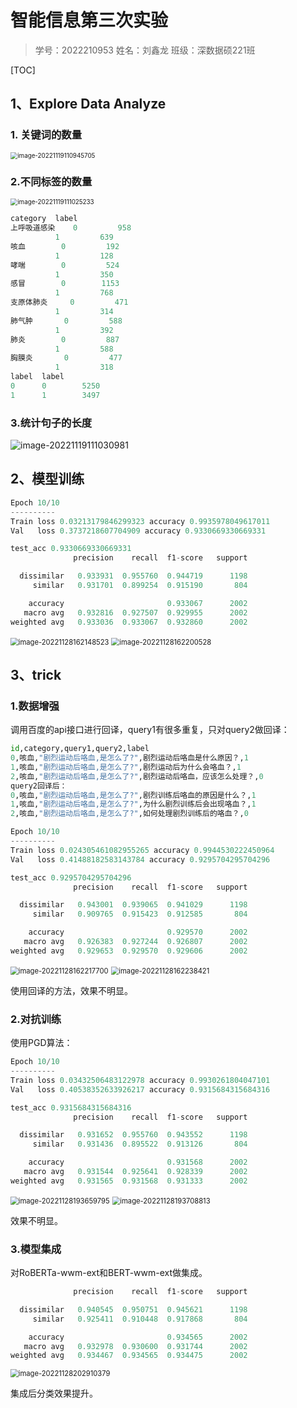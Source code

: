 # 智能信息第三次实验

> 学号：2022210953   姓名：刘鑫龙   班级：深数据硕221班
>

[TOC]

## 1、Explore Data Analyze

### 1. 关键词的数量

<img src="https://github.com/THUliuxinlong/PicGo/raw/main/img/2022-12-21-202408.png" alt="image-20221119110945705" style="zoom:70%;" />

### 2.不同标签的数量

<img src="https://github.com/THUliuxinlong/PicGo/raw/main/img/2022-12-21-202410.png" alt="image-20221119111025233" style="zoom:70%;" />

``` python
category  label
上呼吸道感染    0         958
          1         639
咳血        0         192
          1         128
哮喘        0         524
          1         350
感冒        0        1153
          1         768
支原体肺炎     0         471
          1         314
肺气肿       0         588
          1         392
肺炎        0         887
          1         588
胸膜炎       0         477
          1         318
label  label
0      0        5250
1      1        3497
```

### 3.统计句子的长度

![image-20221119111030981](https://github.com/THUliuxinlong/PicGo/raw/main/img/2022-12-21-202412.png)

## 2、模型训练

``` python
Epoch 10/10
----------
Train loss 0.03213179846299323 accuracy 0.9935978049617011
Val   loss 0.3737218607704909 accuracy 0.9330669330669331

test_acc 0.9330669330669331
              precision    recall  f1-score   support

  dissimilar   0.933931  0.955760  0.944719      1198
     similar   0.931701  0.899254  0.915190       804

    accuracy                       0.933067      2002
   macro avg   0.932816  0.927507  0.929955      2002
weighted avg   0.933036  0.933067  0.932860      2002
```

<img src="https://github.com/THUliuxinlong/PicGo/raw/main/img/2022-12-21-202414.png" alt="image-20221128162148523" style="zoom:80%;" />

<img src="https://github.com/THUliuxinlong/PicGo/raw/main/img/2022-12-21-202416.png" alt="image-20221128162200528" style="zoom:80%;" />

## 3、trick

### 1.数据增强

调用百度的api接口进行回译，query1有很多重复，只对query2做回译：

``` python
id,category,query1,query2,label
0,咳血,"剧烈运动后咯血,是怎么了?",剧烈运动后咯血是什么原因？,1
1,咳血,"剧烈运动后咯血,是怎么了?",剧烈运动后为什么会咯血？,1
2,咳血,"剧烈运动后咯血,是怎么了?",剧烈运动后咯血，应该怎么处理？,0
query2回译后：
0,咳血,"剧烈运动后咯血,是怎么了?",剧烈训练后咯血的原因是什么？,1
1,咳血,"剧烈运动后咯血,是怎么了?",为什么剧烈训练后会出现咯血？,1
2,咳血,"剧烈运动后咯血,是怎么了?",如何处理剧烈训练后的咯血？,0
```

```python
Epoch 10/10
----------
Train loss 0.024305461082955265 accuracy 0.9944530222450964
Val   loss 0.41488182583143784 accuracy 0.9295704295704296

test_acc 0.9295704295704296
              precision    recall  f1-score   support

  dissimilar   0.943001  0.939065  0.941029      1198
     similar   0.909765  0.915423  0.912585       804

    accuracy                       0.929570      2002
   macro avg   0.926383  0.927244  0.926807      2002
weighted avg   0.929653  0.929570  0.929606      2002
```

<img src="https://github.com/THUliuxinlong/PicGo/raw/main/img/2022-12-21-202418.png" alt="image-20221128162217700" style="zoom:80%;" />

<img src="https://github.com/THUliuxinlong/PicGo/raw/main/img/2022-12-21-202420.png" alt="image-20221128162238421" style="zoom:80%;" />

使用回译的方法，效果不明显。

### 2.对抗训练

使用PGD算法：

``` python
Epoch 10/10
----------
Train loss 0.03432506483122978 accuracy 0.9930261804047101
Val   loss 0.40538352633926217 accuracy 0.9315684315684316

test_acc 0.9315684315684316
              precision    recall  f1-score   support

  dissimilar   0.931652  0.955760  0.943552      1198
     similar   0.931436  0.895522  0.913126       804

    accuracy                       0.931568      2002
   macro avg   0.931544  0.925641  0.928339      2002
weighted avg   0.931565  0.931568  0.931333      2002
```

<img src="https://github.com/THUliuxinlong/PicGo/raw/main/img/2022-12-21-202422.png" alt="image-20221128193659795" style="zoom:80%;" />

<img src="https://github.com/THUliuxinlong/PicGo/raw/main/img/2022-12-21-202424.png" alt="image-20221128193708813" style="zoom:80%;" />

效果不明显。

### 3.模型集成

对RoBERTa-wwm-ext和BERT-wwm-ext做集成。

```python
              precision    recall  f1-score   support

  dissimilar   0.940545  0.950751  0.945621      1198
     similar   0.925411  0.910448  0.917868       804

    accuracy                       0.934565      2002
   macro avg   0.932978  0.930600  0.931744      2002
weighted avg   0.934467  0.934565  0.934475      2002
```

<img src="https://github.com/THUliuxinlong/PicGo/raw/main/img/2022-12-21-202426.png" alt="image-20221128202910379" style="zoom:80%;" />

集成后分类效果提升。
